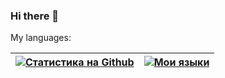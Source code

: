 ### Hi there 👋

My languages:


| [![Статистика на Github](https://github-readme-stats.vercel.app/api?username=magicfun1241)](https://github.com/MagicFun1241) | [![Мои языки](https://github-readme-stats.vercel.app/api/top-langs/?username=magicfun1241&layout=compact)](https://github.com/MagicFun1241) |
|------------------------------------------------------------------------------------------------------------------------------|---------------------------------------------------------------------------------------------------------------------------------------------|
